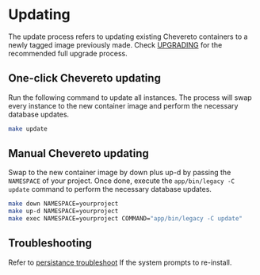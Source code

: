 # Updating

The update process refers to updating existing Chevereto containers to a newly tagged image previously made. Check [UPGRADING](./UPGRADING.md) for the recommended full upgrade process.

## One-click Chevereto updating

Run the following command to update all instances. The process will swap every instance to the new container image and perform the necessary database updates.

```sh
make update
```

## Manual Chevereto updating

Swap to the new container image by down plus up-d by passing the `NAMESPACE` of your project. Once done, execute the `app/bin/legacy -C update` command to perform the necessary database updates.

```sh
make down NAMESPACE=yourproject
make up-d NAMESPACE=yourproject
make exec NAMESPACE=yourproject COMMAND="app/bin/legacy -C update"
```

## Troubleshooting

Refer to [persistance troubleshoot](PERSISTENT.md#no-persistence) If the system prompts to re-install.
